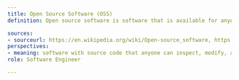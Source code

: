 ```yaml
---
title: Open Source Software (OSS)
definition: Open source software is software that is available for anyone to view, copy, change, or distribute for any purpose. Some notable examples of open source software include the Linux operating system, the Mozilla Firefox browser, Apache HTTP Server software, and LibreOffice productivity software. Every year, open source software contributions are celebrated during October as part of a month-long event called Hacktoberfest.

sources: 
- sourceurl: https://en.wikipedia.org/wiki/Open-source_software, https://hacktoberfest.com
perspectives: 
- meaning: software with source code that anyone can inspect, modify, and enhance, and is an important part of the software development community - allowing collaboration of large numbers of programmers with diverse perspectives, increasing the speed of innovation 
role: Software Engineer

---
```


